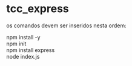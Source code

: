 # tcc_express
os comandos devem ser inseridos nesta ordem:

npm install -y <br>
npm init <br>
npm install express <br>
node index.js
